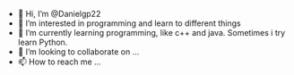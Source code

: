 - 👋 Hi, I’m @Danielgp22 
- 👀 I’m interested in programming and learn to different things
- 🌱 I’m currently learning programming, like c++ and java. Sometimes i try learn Python.
- 💞️ I’m looking to collaborate on ...
- 📫 How to reach me ...

<!---
Danielgp22/Danielgp22 is a ✨ special ✨ repository because its `README.md` (this file) appears on your GitHub profile.
You can click the Preview link to take a look at your changes.
--->
